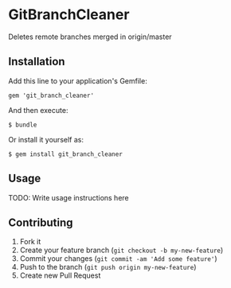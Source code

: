 # GitBranchCleaner

Deletes remote branches merged in origin/master

## Installation

Add this line to your application's Gemfile:

    gem 'git_branch_cleaner'

And then execute:

    $ bundle

Or install it yourself as:

    $ gem install git_branch_cleaner

## Usage

TODO: Write usage instructions here

## Contributing

1. Fork it
2. Create your feature branch (`git checkout -b my-new-feature`)
3. Commit your changes (`git commit -am 'Add some feature'`)
4. Push to the branch (`git push origin my-new-feature`)
5. Create new Pull Request
